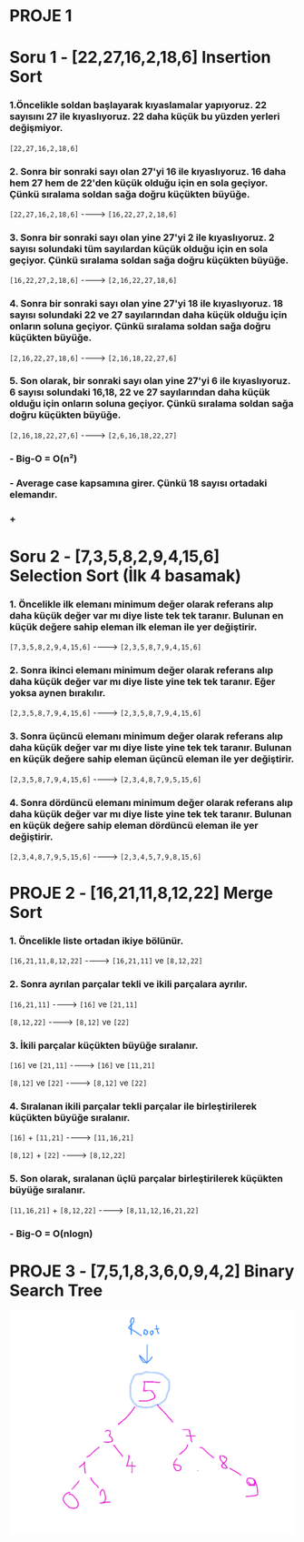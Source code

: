 # PROJE 1 

# Soru 1 - [22,27,16,2,18,6] Insertion Sort

### 1.Öncelikle soldan başlayarak kıyaslamalar yapıyoruz. 22 sayısını 27 ile kıyaslıyoruz. 22 daha küçük bu yüzden yerleri değişmiyor.
`[22,27,16,2,18,6]`

### 2. Sonra bir sonraki sayı olan 27'yi 16 ile kıyaslıyoruz. 16 daha hem 27 hem de 22'den küçük olduğu için en sola geçiyor. Çünkü sıralama soldan sağa doğru küçükten büyüğe.
`[22,27,16,2,18,6]`  ---->  `[16,22,27,2,18,6]`

### 3. Sonra bir sonraki sayı olan yine 27'yi 2 ile kıyaslıyoruz. 2 sayısı solundaki tüm sayılardan küçük olduğu için en sola geçiyor. Çünkü sıralama soldan sağa doğru küçükten büyüğe.
`[16,22,27,2,18,6]`  ---->  `[2,16,22,27,18,6]`

### 4. Sonra bir sonraki sayı olan yine 27'yi 18 ile kıyaslıyoruz. 18 sayısı solundaki 22 ve 27 sayılarından daha küçük olduğu için onların soluna geçiyor. Çünkü sıralama soldan sağa doğru küçükten büyüğe.
`[2,16,22,27,18,6]`  ---->  `[2,16,18,22,27,6]` 

### 5. Son olarak, bir sonraki sayı olan yine 27'yi 6 ile kıyaslıyoruz. 6 sayısı solundaki 16,18, 22 ve 27 sayılarından daha küçük olduğu için onların soluna geçiyor. Çünkü sıralama soldan sağa doğru küçükten büyüğe.
`[2,16,18,22,27,6]`  ---->  `[2,6,16,18,22,27]`

### - Big-O = O(n²)
### - Average case kapsamına girer. Çünkü 18 sayısı ortadaki elemandır.
### +

# Soru 2 - [7,3,5,8,2,9,4,15,6] Selection Sort (İlk 4 basamak)

### 1. Öncelikle ilk elemanı minimum değer olarak referans alıp daha küçük değer var mı diye liste tek tek taranır. Bulunan en küçük değere sahip eleman ilk eleman ile yer değiştirir.
`[7,3,5,8,2,9,4,15,6]`  ---->  `[2,3,5,8,7,9,4,15,6]`

### 2. Sonra ikinci elemanı minimum değer olarak referans alıp daha küçük değer var mı diye liste yine tek tek taranır. Eğer yoksa aynen bırakılır.  
`[2,3,5,8,7,9,4,15,6]` ---->   `[2,3,5,8,7,9,4,15,6]`

### 3. Sonra üçüncü elemanı minimum değer olarak referans alıp daha küçük değer var mı diye liste yine tek tek taranır. Bulunan en küçük değere sahip eleman üçüncü eleman ile yer değiştirir. 
`[2,3,5,8,7,9,4,15,6]` ---->   `[2,3,4,8,7,9,5,15,6]`

### 4. Sonra dördüncü elemanı minimum değer olarak referans alıp daha küçük değer var mı diye liste yine tek tek taranır. Bulunan en küçük değere sahip eleman dördüncü eleman ile yer değiştirir. 
`[2,3,4,8,7,9,5,15,6]` ---->   `[2,3,4,5,7,9,8,15,6]`


# PROJE 2 - [16,21,11,8,12,22] Merge Sort

### 1. Öncelikle liste ortadan ikiye bölünür.
`[16,21,11,8,12,22]` ---->   `[16,21,11]` ve `[8,12,22]`

### 2. Sonra ayrılan parçalar tekli ve ikili parçalara ayrılır. 
`[16,21,11]` ----> `[16]` ve `[21,11]`

`[8,12,22]`  ---->  `[8,12]` ve `[22]`

### 3. İkili parçalar küçükten büyüğe sıralanır. 
`[16]` ve `[21,11]`  ----> `[16]` ve `[11,21]`

`[8,12]` ve `[22]`  ---->  `[8,12]` ve `[22]`

### 4. Sıralanan ikili parçalar tekli parçalar ile birleştirilerek küçükten büyüğe sıralanır.
`[16]` + `[11,21]` ----> `[11,16,21]`

`[8,12]` + `[22]` ---->  `[8,12,22]`

### 5. Son olarak, sıralanan üçlü parçalar birleştirilerek küçükten büyüğe sıralanır.
`[11,16,21]` + `[8,12,22]`  ---->  `[8,11,12,16,21,22]`

### - Big-O = O(nlogn)

# PROJE 3 - [7,5,1,8,3,6,0,9,4,2]  Binary Search Tree

![Binary Search Tree](images/binary_search_tree.png)
